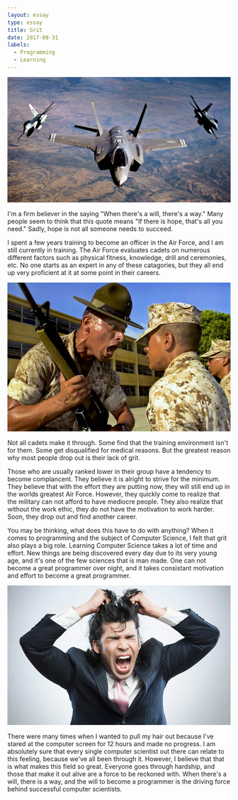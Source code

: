 ```yaml
---
layout: essay
type: essay
title: Grit
date: 2017-08-31
labels:
  - Programming
  - Learning
---
```


<img class="ui medium left floated image" src="../images/essay1a.jpg">

I'm a firm believer in the saying "When there's a will, there's a way." Many people seem to think that this quote means "If there is hope, that's all you need." Sadly, hope is not all someone needs to succeed. 

I spent a few years training to become an officer in the Air Force, and I am still currently in training. The Air Force evaluates cadets on numerous different factors such as physical fitness, knowledge, drill and ceremonies, etc. No one starts as an expert in any of these catagories, but they all end up very proficient at it at some point in their careers. 

<img class="ui medium right floated image" src="../images/essay1b.jpg">

Not all cadets make it through. Some find that the training environment isn't for them. Some get disqualified for medical reasons. But the greatest reason why most people drop out is their lack of grit.

Those who are usually ranked lower in their group have a tendency to become complancent. They believe it is alright to strive for the minimum. They believe that with the effort they are putting now, they will still end up in the worlds greatest Air Force. However, they quickly come to realize that the military can not afford to have mediocre people. They also realize that without the work ethic, they do not have the motivation to work harder. Soon, they drop out and find another career.

You may be thinking, what does this have to do with anything? When it comes to programming and the subject of Computer Science, I felt that grit also plays a big role. Learning Computer Science takes a lot of time and effort. New things are being discovered every day due to its very young age, and it's one of the few sciences that is man made. One can not become a great programmer over night, and it takes consistant motivation and effort to become a great programmer.

<img class="ui medium left floated image" src="../images/essay1c.jpg">

There were many times when I wanted to pull my hair out because I've stared at the computer screen for 12 hours and made no progress. I am absolutely sure that every single computer scientist out there can relate to this feeling, because we've all been through it. However, I believe that that is what makes this field so great. Everyone goes through hardship, and those that make it out alive are a force to be reckoned with. When there's a will, there is a way, and the will to become a programmer is the driving force behind successful computer scientists. 

